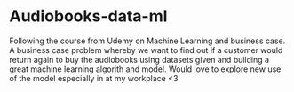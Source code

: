 # Audiobooks-data-ml

Following the course from Udemy on Machine Learning and business case. A business case problem whereby we want to find out if a customer would return again to buy the audiobooks using datasets given and building a great machine learning algorith and model. Would love to explore new use of the model especially in at my workplace <3 
